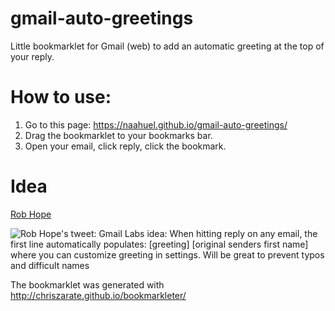 # gmail-auto-greetings
Little bookmarklet for Gmail (web) to add an automatic greeting at the top of your reply.

# How to use:
1. Go to this page: https://naahuel.github.io/gmail-auto-greetings/
2. Drag the bookmarklet to your bookmarks bar.
3. Open your email, click reply, click the bookmark.

# Idea
[Rob Hope](https://twitter.com/robhope/status/1042355945609854978)

![Rob Hope's tweet: Gmail Labs idea: When hitting reply on any email, the first line automatically populates: [greeting] [original senders first name] where you can customize greeting in settings. Will be great to prevent typos and difficult names](https://naahuel.github.io/gmail-auto-greetings/rob-hope-tweet.png)

The bookmarklet was generated with http://chriszarate.github.io/bookmarkleter/

